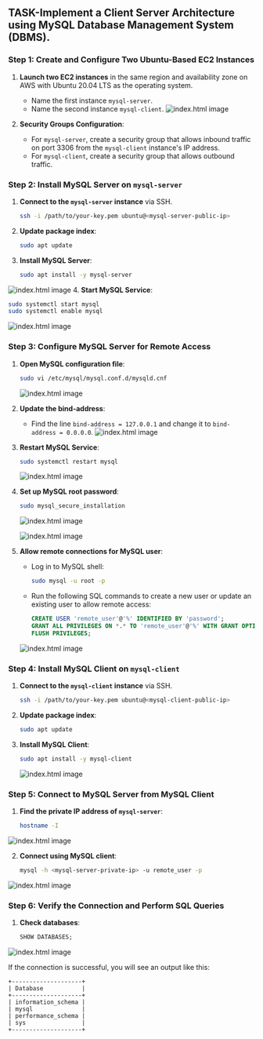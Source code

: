 ## TASK-Implement a Client Server Architecture using MySQL Database Management System (DBMS).


### Step 1: Create and Configure Two Ubuntu-Based EC2 Instances

1. **Launch two EC2 instances** in the same region and availability zone on AWS with Ubuntu 20.04 LTS as the operating system.
   - Name the first instance `mysql-server`.
   - Name the second instance `mysql-client`.
![index.html image](https://drive.google.com/uc?export=view&id=1fuuIunxGbnNRym2T0Vys7rbH2dKLQIhi)

2. **Security Groups Configuration**:
   - For `mysql-server`, create a security group that allows inbound traffic on port 3306 from the `mysql-client` instance's IP address.
   - For `mysql-client`, create a security group that allows outbound traffic.

### Step 2: Install MySQL Server on `mysql-server`

1. **Connect to the `mysql-server` instance** via SSH.
   ```sh
   ssh -i /path/to/your-key.pem ubuntu@<mysql-server-public-ip>
   ```

2. **Update package index**:
   ```sh
   sudo apt update
   ```

3. **Install MySQL Server**:
   ```sh
   sudo apt install -y mysql-server
   ```
![index.html image](https://drive.google.com/uc?export=view&id=1ojrmOedeVGS-Ckrk_6V5qpTF49tdFoCm)
4. **Start MySQL Service**:
   ```sh
   sudo systemctl start mysql
   sudo systemctl enable mysql
   ```
![index.html image](https://drive.google.com/uc?export=view&id=1zbFYV4OYVNC0Irs7LU8s_qXZ35Mp6fGW)
### Step 3: Configure MySQL Server for Remote Access

1. **Open MySQL configuration file**:
   ```sh
   sudo vi /etc/mysql/mysql.conf.d/mysqld.cnf
   ```
   ![index.html image](https://drive.google.com/uc?export=view&id=1Y7rhPWpd8r4wqo3ca3y2QeNlaomLnOlQ)

2. **Update the bind-address**:
   - Find the line `bind-address = 127.0.0.1` and change it to `bind-address = 0.0.0.0`.
   ![index.html image](https://drive.google.com/uc?export=view&id=1HjfvpXNRGRBkBgh5Aytwb5KPHU9mQchM)

3. **Restart MySQL Service**:
   ```sh
   sudo systemctl restart mysql
   ```
   ![index.html image](https://drive.google.com/uc?export=view&id=)

4. **Set up MySQL root password**:
   ```sh
   sudo mysql_secure_installation
   ```
   ![index.html image](https://drive.google.com/uc?export=view&id=12NsiquXdh-BjDre-nmDOBCwoZQB1ZPFO)

   ![index.html image](https://drive.google.com/uc?export=view&id=1aPzdqYLRFGRGqfNhgRVlRfRcAW-jfvvV)

5. **Allow remote connections for MySQL user**:
   - Log in to MySQL shell:
     ```sh
     sudo mysql -u root -p
     ```


   - Run the following SQL commands to create a new user or update an existing user to allow remote access:
     ```sql
     CREATE USER 'remote_user'@'%' IDENTIFIED BY 'password';
     GRANT ALL PRIVILEGES ON *.* TO 'remote_user'@'%' WITH GRANT OPTION;
     FLUSH PRIVILEGES;
     ```

    ![index.html image](https://drive.google.com/uc?export=view&id=1KrScyKNExT4EHItGRZ2u7aBA3The2Ggo)


### Step 4: Install MySQL Client on `mysql-client`

1. **Connect to the `mysql-client` instance** via SSH.
   ```sh
   ssh -i /path/to/your-key.pem ubuntu@<mysql-client-public-ip>
   ```

2. **Update package index**:
   ```sh
   sudo apt update
   ```

3. **Install MySQL Client**:
   ```sh
   sudo apt install -y mysql-client
   ```
   ![index.html image](https://drive.google.com/uc?export=view&id=1rBkXx4Zs_IjBq4uJhFOy7YIIsrX--Mzg)

### Step 5: Connect to MySQL Server from MySQL Client

1. **Find the private IP address of `mysql-server`**:
   ```sh
   hostname -I
   ```
![index.html image](https://drive.google.com/uc?export=view&id=1CqpogMsi_EWlLc7gpPdE-l0hnFyYzppA)

2. **Connect using MySQL client**:
   ```sh
   mysql -h <mysql-server-private-ip> -u remote_user -p
   ```
![index.html image](https://drive.google.com/uc?export=view&id=1XLN1whM-dFN8EvQA8swQXeSd9NiqCnEt)
### Step 6: Verify the Connection and Perform SQL Queries

1. **Check databases**:
   ```sql
   SHOW DATABASES;
   ```
![index.html image](https://drive.google.com/uc?export=view&id=1gJ6R3oOBDKmNQUyuS-ABWX3Vrky0JPHT)

If the connection is successful, you will see an output like this:

```
+--------------------+
| Database           |
+--------------------+
| information_schema |
| mysql              |
| performance_schema |
| sys                |
+--------------------+
```

